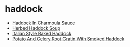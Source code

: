 # haddock

 * [Haddock In Charmoula Sauce](index/h/haddock-in-charmoula-sauce-104887.json)
 * [Herbed Haddock Soup](index/h/herbed-haddock-soup-1920.json)
 * [Italian Style Baked Haddock](index/i/italian-style-baked-haddock-2576.json)
 * [Potato And Celery Root Gratin With Smoked Haddock](index/p/potato-and-celery-root-gratin-with-smoked-haddock-107594.json)

